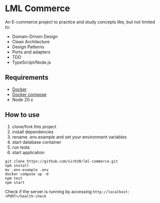 # LML Commerce

An E-commerce project to practice and study concepts like, but not limited to:

* Domain-Driven Design
* Clean Architecture
* Design Patterns
* Ports and adapters
* TDD
* TypeScript/Node.js

## Requirements

* [Docker](https://docs.docker.com/engine/install/)
* [Docker compose](https://docs.docker.com/compose/install/#installation-scenarios)
* Node 20.x

## How to use

1. clone/fork this project
1. install dependencies
1. rename .env.example and set your environment variables
1. start database container
1. run tests
1. start application

```console
git clone https://github.com/virb30/lml-commerce.git
npm install
mv .env.example .env
docker compose up -d
npm test
npm start
```

Check if the server is running by accessing `http://localhost:<PORT>/health-check`